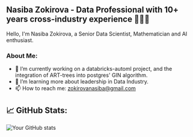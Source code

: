 ## Nasiba Zokirova - Data Professional with 10+ years cross-industry experience 👩🏽‍💻

Hello, I'm Nasiba Zokirova, a Senior Data Scientist, Mathematician and AI enthusiast. 


### About Me:
- 🔭 I’m currently working on a databricks-automl project, and the integration of ART-trees into postgres' GIN algorithm.
- 🌱 I’m learning more about leadership in Data Industry.
- 📫 How to reach me: zokirovanasiba@gmail.com


## 📈 GitHub Stats:
![Your GitHub stats](https://github-readme-stats.vercel.app/api?username=nasiba-z&show_icons=true&theme=radical)
